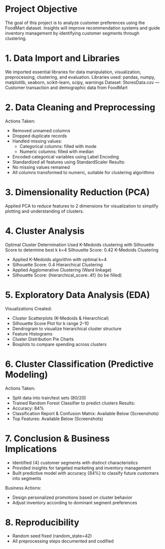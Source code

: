 # Project Objective
 The goal of this project is to analyze customer preferences using the FoodMart dataset. Insights will improve recommendation systems and guide inventory management by identifying customer segments through clustering.
# 1. Data Import and Libraries
We imported essential libraries for data manipulation, visualization, preprocessing, clustering, and evaluation.
Libraries used: pandas, numpy, matplotlib, seaborn, scikit-learn, scipy, warnings
Dataset: StoresData.csv — Customer transaction and demographic data from FoodMart
# 2. Data Cleaning and Preprocessing
Actions Taken:
- Removed unnamed columns
- Dropped duplicate records
- Handled missing values:
    - Categorical columns: filled with mode
    - Numeric columns: filled with median
- Encoded categorical variables using Label Encoding
- Standardized all features using StandardScaler
Results:
- No missing values remained
- All columns transformed to numeric, suitable for clustering algorithms
# 3. Dimensionality Reduction (PCA)
Applied PCA to reduce features to 2 dimensions for visualization to simplify plotting and understanding of clusters.

# 4. Cluster Analysis
Optimal Cluster Determination
Used K-Medoids clustering with Silhouette Score to determine best k
k=4
Silhouette Score: 0.42
K-Medoids Clustering
- Applied K-Medoids algorithm with optimal k=4
- Silhouette Score: 0.4
Hierarchical Clustering
- Applied Agglomerative Clustering (Ward linkage)
- Silhouette Score: {hierarchical_score:.4f} (to be filled)
# 5. Exploratory Data Analysis (EDA)
Visualizations Created:
- Cluster Scatterplots (K-Medoids & Hierarchical)
- Silhouette Score Plot for k range 2–10
- Dendrogram to visualize hierarchical cluster structure
- Feature Histograms
- Cluster Distribution Pie Charts
- Boxplots to compare spending across clusters
# 6. Cluster Classification (Predictive Modeling)
Actions Taken:
- Split data into train/test sets (80/20)
- Trained Random Forest Classifier to predict clusters
Results:
- Accuracy: 84%
- Classification Report & Confusion Matrix: Available Below (Screenshots)
- Top Features: Available Below (Screenshots)


# 7. Conclusion & Business Implications
- Identified {4} customer segments with distinct characteristics
- Provided insights for targeted marketing and inventory management
- Built predictive model with accuracy {84%} to classify future customers into segments

Business Actions:
- Design personalized promotions based on cluster behavior
- Adjust inventory according to dominant segment preferences
# 8. Reproducibility
- Random seed fixed (random_state=42)
- All preprocessing steps documented and codified
